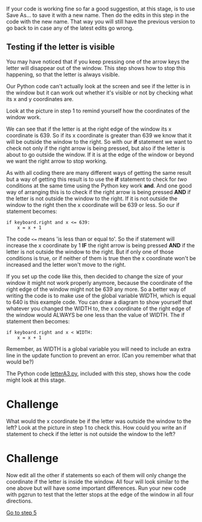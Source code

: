 If your code is working fine so far a good suggestion, at this stage, is to use Save As... to save it with a new name. Then do the edits in this step in the code with the new name. That way you will still have the previous version to go back to in case any of the latest edits go wrong.

Testing if the letter is visible
--------------------------------

You may have noticed that if you keep pressing one of the arrow keys the letter will disappear out of the window. This step shows how to stop this happening, so that the letter is always visible.

Our Python code can't actually look at the screen and see if the letter is in the window but it can work out whether it's visible or not by checking what its x and y coordinates are.

Look at the picture in step 1 to remind yourself how the coordinates of the window work. 

We can see that if the letter is at the right edge of the window its x coordinate is 639. So if its x coordinate is greater than 639 we know that it will be outside the window to the right. So with our **if** statement we want to check not only if the right arrow is being pressed, but also if the letter is about to go outside the window. If it is at the edge of the window or beyond we want the right arrow to stop working.

As with all coding there are many different ways of getting the same result but a way of getting this result is to use the **if** statement to check for *two* conditions at the same time using the Python key work **and**. And one good way of arranging this is to check if the right arrow is being pressed **AND** if the letter is not outside the window to the right. If it is not outside the window to the right then the x coordinate will be 639 or less. So our if statement becomes:

```
if keyboard.right and x <= 639:
    x = x + 1
```

The code ```<=``` means 'is less than or equal to'. So the if statement will increase the x coordinate by 1 **IF** the right arrow is being pressed **AND** if the letter is not outside the window to the right. But if only one of those conditions is true, or if neither of them is true then the x coordinate won't be increased and the letter won't move to the right.

If you set up the code like this, then decided to change the size of your window it might not work properly anymore, because the coordinate of the right edge of the window might not be 639 any more. So a better way of writing the code is to make use of the global variable WIDTH, which is equal to 640 is this example code. You can draw a diagram to show yourself that whatever you changed the WIDTH to, the x coordinate of the right edge of the window would ALWAYS be one less than the value of WIDTH. The if statement then becomes:

```
if keyboard.right and x < WIDTH:
    x = x + 1
```
Remember, as WIDTH is a global variable you will need to include an extra line in the update function to prevent an error. (Can you remember what that would be?)

The Python code [letterA3.py](letterA3.py), included with this step, shows how the code might look at this stage.

Challenge
=========
What would the x coordinate be if the letter was outside the window to the left? Look at the picture in step 1 to check this. How could you write an if statement to check if the letter is not outside the window to the left?

Challenge
=========
Now edit all the other if statements so each of them will only change the coordinate if the letter is inside the window. All four will look similar to the one above but will have some important differences. Run your new code with pgzrun to test that the letter stops at the edge of the window in all four directions.

[Go to step 5](../Step5-two_letters)
